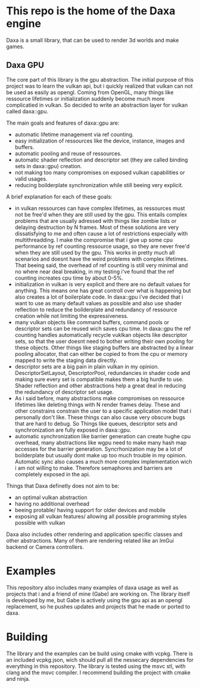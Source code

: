 # This repo is the home of the Daxa engine

Daxa is a small library, that can be used to render 3d worlds and make games.

## Daxa GPU

The core part of this library is the gpu abstraction. The initial purpose of this project was to learn the vulkan api, but i quickly realized that vulkan can not be used as easily as opengl. Coming from OpenGL, many things like ressource lifetimes or initialization suddenly become much more complicatied in vulkan. So decided to write an abstraction layer for vulkan called daxa::gpu.

The main goals and features of daxa::gpu are:
* automatic lifetime management via ref counting.
* easy initialization of ressources like the device, instance, images and buffers.
* automatic pooling and reuse of ressources.
* automatic shader reflection and descriptor set (they are called binding sets in daxa::gpu) creation.
* not making too many compromises on exposed vulkan capabilities or valid usages.
* reducing boilderplate synchronization while still beeing very explicit.

A brief explanation for each of these goals:
* in vulkan ressources can have complex lifetimes, as ressources must not be free'd when they are still used by the gpu. This entails complex problems that are usually adressed with things like zombie lists or delaying destruction by N frames. Most of these solutions are very dissatisfying to me and often cause a lot of restrictions especially with multithreadding. I make the compromise that i give up some cpu performance by ref counting ressource usage, so they are never free'd when they are still used by the gpu. This works in pretty much all scenarios and doesnt have the weird problems with complex lifetimes. That beeing said, the overhead of ref counting is still very minimal and no where near deal breaking, in my testing i've found that the ref counting increates cpu time by about 0-5%.
* initialization in vulkan is very explicit and there are no default values for anything. This means one has great controll over what is happening but also creates a lot of boilerplate code. In daxa::gpu i've decided that i want to use as many default values as possible and also use shader reflection to reduce the boilderplate and redundancy of ressource creation while not limiting the expressiveness.
* many vulkan objects like command buffers, command pools or descriptor sets can be reused wich saves cpu time. In daxa::gpu the ref counting handles automatically recycle vuklkan objects like descriptor sets, so that the user doesnt need to bother writing their own pooling for these objects. Other things like staging buffers are abstracted by a linear pooling allocator, that can either be copied to from the cpu or memory mapped to write the staging data directly.
* descriptor sets are a big pain in plain vulkan in my opinion. DescriptorSetLayout, DescriptorPool, redundancies in shader code and making sure every set is compatible makes them a big hurdle to use. Shader reflection and other abstractions help a great deal in reducing the redundancy of descriptor set usage.
* As i said before, many abstractions make compromises on ressource lifetimes like deleting things with N render frames delay. These and other constrains constrain the user to a specific application model that i personally don't like. These things can also cause very obscure bugs that are hard to debug. So Things like queues, descriptor sets and synchronization are fully exposed in daxa::gpu.
* automatic synchronization like barrier generation can create hughe cpu overhead, many abstractions like wgpu need to make many hash map accesses for the barrier generation. Syncrhonization may be a lot of boilderplate but usually dont make up too much trouble in my opinion. Automatic sync also causes a much more complex implementation wich i am not willing to make. Therefore semaphores and barriers are completely exposed in the api.

Things that Daxa definetly does not aim to be:
* an optimal vulkan abstraction
* having no additional overhead
* beeing protable/ having support for older devices and mobile
* exposing all vulkan features/ allowing all possible programming styles possible with vulkan

Daxa also includes other rendering and application specific classes and other abstractions.
Many of them are rendering related like an ImGui backend or Camera controllers.

# Examples
This repository also includes many examples of daxa usage as well as projects that i and a friend of mine (Gabe) are working on. The library itself is developed by me, but Gabe is actively using the gpu api as an opengl replacement, so he pushes updates and projects that he made or ported to daxa. 

# Building
The library and the examples can be build using cmake with vcpkg. There is an included vcpkg.json, wich should pull all the nessecary dependencies for everything in this repository.
The library is tested using the msvc stl, with clang and the msvc compiler. I recommend building the project with cmake and ninja.

